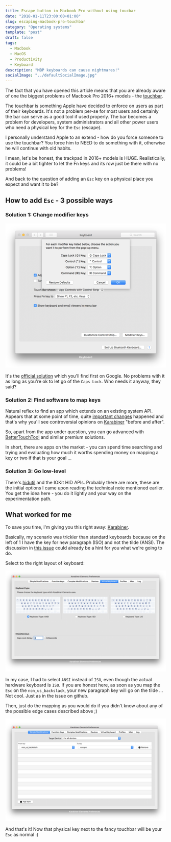 ```yaml
---
title: Escape button in Macbook Pro without using toucbar
date: "2018-01-11T23:00:00+01:00"
slug: escaping-macbook-pro-touchbar
category: "Operating systems"
template: "post"
draft: false
tags:
  - Macbook
  - MacOS
  - Productivity
  - Keyboard
description: "MBP keyboards can cause nightmares!"
socialImage: "../defaultSocialImage.jpg"
---
```


The fact that you have opened this article means that you are already aware of one the biggest problems of Macbook Pro 2016+ models - the [touchbar](https://developer.apple.com/macos/touch-bar/).

The touchbar is something Apple have decided to enforce on users as part of their keyboards. It's not a problem per-se for most users and certainly the bar can serve as a good tool if used properly. The bar becomes a problem for developers, system administrators and all other power users who need a physical key for the `Esc` (escape).

I personally understand Apple to an extend - how do you force someone to use the touchbar? You force him to NEED to do something with it, otherwise he will continue with old habits.

I mean, let's be honest, the trackpad in 2016+ models is HUGE. Realistically, it could be a bit tighter to let the Fn keys and its row just be there with no problems!

And back to the question of adding an `Esc` key on a physical place you expect and want it to be?

## How to add `Esc` - 3 possible ways

### Solution 1: Change modifier keys

![Adding escape key in MacOS by conventional means](/media/macos-escape-conventional.png)

It's the [official solution](https://support.apple.com/kb/PH25240?locale=en_IE) which you'll find first on Google. No problems with it as long as you're ok to let go of the `Caps Lock`. Who needs it anyway, they said?

### Solution 2: Find software to map keys

Natural reflex to find an app which extends on an existing system API. Appears that at some point of time, quite [important changes](https://developer.apple.com/library/content/technotes/tn2450/_index.html#//apple_ref/doc/uid/DTS40017618-CH1-KEY_TABLE_USAGES) happened and that's why you'll see controversial opinions on [Karabiner](https://pqrs.org/osx/karabiner/) "before and after".

So, apart from the app under question, you can go advanced with [BetterTouchTool](https://www.boastr.net/) and similar premium solutions.

In short, there are apps on the market - you can spend time searching and trying and evaluating how much it worths spending money on mapping a key or two if that is your goal ...

### Solution 3: Go low-level

There's [hidutil](http://www.manpagez.com/man/1/hidutil/) and the IOKit HID APIs. Probably there are more, these are the initial options I came upon reading the technical note mentioned earlier. You get the idea here - you do it lightly and your way on the experimentation path.

## What worked for me

To save you time, I'm giving you this right away: [Karabiner](https://pqrs.org/osx/karabiner/).

Basically, my scenario was trickier than standard keyboards because on the left of 1 I have the key for new paragraph (ISO) and not the tilde (ANSI). The discussion in [this issue](https://github.com/tekezo/Karabiner-Elements/issues/931) could already be a hint for you what we're going to do.

Select to the right layout of keyboard:

![Setting up the keyboard](/media/macos-escape-set-keyboard.png)

In my case, I had to select `ANSI` instead of `ISO`, even though the actual hardware keyboard is `ISO`. If you are honest here, as soon as you map the `Esc` on the `non_us_backslack`, your new paragraph key will go on the tilde ... Not cool. Just as in the issue on github.

Then, just do the mapping as you would do if you didn't know about any of the possible edge cases described above ;)

![Setting up the mapping for escape key in MacOS](/media/macos-escape-set-mapping.png)

And that's it! Now that physical key next to the fancy touchbar will be your `Esc` as normal :)
